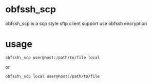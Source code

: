obfssh\_scp
=========

obfssh\_scp is a scp style sftp client support use obfssh encryption


usage
====

    obfssh\_scp user@host:/path/to/file local

or 


    obfssh\_scp local user@host:/path/to/file

